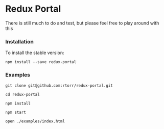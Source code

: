 # Redux Portal

There is still much to do and test, but please feel free to play around with this


### Installation

To install the stable version:

```
npm install --save redux-portal
```

### Examples

```
git clone git@github.com:rtorr/redux-portal.git

cd redux-portal

npm install
 
npm start
 
open ./examples/index.html 
```